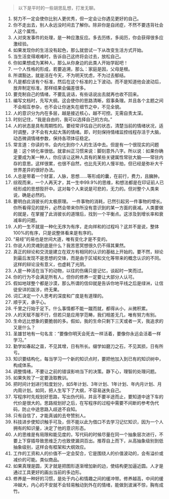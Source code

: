 > 以下是平时的一些胡思乱想，打发无聊。

1. 努力不一定会使你比别人更优秀，但一定会让你遇见更好的自己。
2. 你不走出去，别人永远没时间去了解你。除非你是自闭症，不然不要违背社会人这个属性。
3. 人对突发事件的处理，是一种应激反应。多去历练，多阅历，你会获得很多应激经验。
4. 如果发现你的生活没有起色，那么就尝试一下从改变生活方式开始。
5. 当生活变得艰难时，告诉自己这终将会过去，放松自己。
6. 你如果想成为某种人，那么从你身边的此类人开始学起吧！
7. 一个人性格的形成，若要追溯，那么：家庭是因，父母是根。
8. 所谓豁达，就是活在今天，不为明天忧虑，不为过去郁结。
9. 凡是都应该有个标准，然后在这个标准的上下波动。而不是知道他会波动后，放弃制定标准，那样结果会偏差很多。
10. 要克制自己的情绪，不要乱说话，有些话说出去就再也收不回来。
11. 编写文档时，先写大纲。这会使你的思路清晰，叙事条理。并且各个主题之间不会相互参杂，也不会让你迷失在细节之中，不见全貌。
12. 人的意识分为内在多层，越是接近核心，越不可控。无需自责太深。
13. 时刻记住，“我是自由的，我可以选择自己的方向。”
14. 人的状态是具有周期性的。要经常评估自己的状态，清楚当前的情绪状况，适时调整，才不会有大起大落的情绪。即，时刻保持情绪监控线程存活于大脑，动态微调情绪参数，保持各项体征稳定。
15. 常言道：你读的书，会内化到你个人的生活中去。但是有一个很现实的问题是：这个转化率很低。就拿纠正习惯来说：脚刻意外八字。所以说：如果你确定要成为某一种人，你应该让这种人具有的某些关键属性常驻大脑——常驻内存的意思。这样很累，也很不自然，也比先天的人慢半拍，但已经是弥补大千世界差异的很好办法。
16. 人总是带着一个财富，人脉，思想……等形成的囊，在前行，费力，且臃肿。
17. 综观而来，一个人再天才，其一生中99.9%的思维，和想法都是在印证前人已经形成的思想狴犴中。这对每个人来说是可悲的，无力的。但对整个人类来说，确是必然的。
18. 要明白此消彼长的太极原理。 一件事物的消耗，已然引起另一件事物的增长。你所看得见的提升，必然会带来你所没有意识到的某一方面的衰减。人类要做的就是，在掌握了此消彼长的道理后，找到一个平衡点。这涉及到增长率和衰减率的问题。
19. 人的一生不就是一种化无序为有序，走向祥和的过程吗？这并不是说，整体100%的有序，只是说整体看来是有序的。
20. “易经”的易也是世间大道，唯有变化才是不变的。
21. 你说人的灵魂到底是什么？我苦思冥想很久仍不得其果然。
22. 真正的辩论和交流是建立在双方有相同的认识的基础上开始的。要不然，辩论到最后发现不是思想的交锋，而是由于区域和文化等带来的概念认识的不同。这样的辩论没有意义，也虚耗了光阴。
23. 人是一种活在当下的动物，以往的伤痛只是记忆，谈起时一笑而过。
24. 你的行为不会满足所有人，但你的修养一定要让大部分人认可。
25. 假如地球整个都是沙漠，那么所谓的信仰就是告诉你地平线之后是绿洲，让信徒安详的跋涉，终无果。
26. 词汇决定一个人思考的深度和广度是有道理的。
27. 顺乎天，承乎心。
28. 千里之行始于足下。什么事情都不能一蹴而就，都得从小，从微积累。
29. 人的天赋不服不行，但若只是应用学范畴，我们相差无几，唯有努力有别。
30. 生命远比想象的要脆弱的多。假如，我的生命只剩下三天或者一天，我追求的又是什么？
31. 圣雄甘地有一句名言：“要像你明天会死去一样活着，要像你永远会活着一样学习。”
32. 勤学如春起之苗，不见其增，日有所长。缀学如磨刀之石，不见其损，日有所亏。
33. 知识要结构化，每当学习一个新的知识点时，要把他加入到已有的知识树中，构成体系。
34. 调整情绪，不要让之前的错误影响当下的决策。静下心，理智的处理问题。
35. 如果失败了一定要汲取教训。
36. 把时间计划进行粒度划分，如5年计划、3年计划、1年计划、年内月计划、月内周计划。如同，把人生写下了大纲，不容易迷失自己。
37. 写程序时先规划好思路，写出伪代码，并且不要半途而止，要知道中途下车的代价是很大的。思路规划好之后，在写程序的过程中需要不间断的参考伪代码，防止中途思路入歧途不自知。
38. 只有自信了，才能真诚的去夸赞别人。
39. 科技进步使知识触手可及，但不能以此为借口不去学习记忆知识，因为一个人拥有的知识量，决定了他的意识形态。
40. 人的思维是有局限和能见度的，写代码的时候尽量在同一个抽象层次进行，不要上下穿插导致思维乏力也致使漏洞百出。推荐自上而下，从高抽象级别到低抽象级别，这样会有框架和大纲效应。
41. 工作的工资和人的价值不一定会契合，它是围绕人的价值波动的，会有溢价或减价的可能。类似商品。
42. 如果真理是圆，天才就是把图形逐渐增加新的边，使结构更加逼近圆。人才是通过工具更好的画出当前的多边形。
43. 修养是一种好的习惯，是处于内心和情趣之间的缓冲带。修养越高，中间的缓冲越大，内心的不安就不会轻易触动到外在的情绪，能做到波澜不惊，胸有成竹。